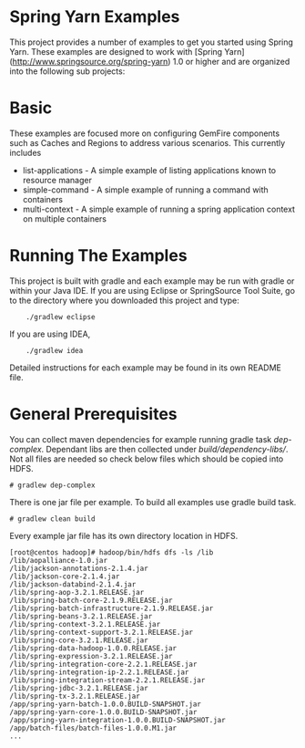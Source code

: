 Spring Yarn Examples
====================

This project provides a number of examples to get you started using Spring Yarn. These examples are designed to work with [Spring Yarn] (http://www.springsource.org/spring-yarn) 1.0 or higher and are organized into the following sub projects:

# Basic

These examples are focused more on configuring GemFire components such as Caches and Regions to address various scenarios. This currently includes

* list-applications - A simple example of listing applications known to resource manager
* simple-command - A simple example of running a command with containers
* multi-context - A simple example of running a spring application context on multiple containers

# Running The Examples

This project is built with gradle and each example may be run with gradle or within your Java IDE. If you are using Eclipse or SpringSource Tool Suite, go to the directory where you downloaded this project and type:

        ./gradlew eclipse

If you are using IDEA, 

        ./gradlew idea

Detailed instructions for each example may be found in its own README file.

# General Prerequisites

You can collect maven dependencies for example running gradle task *dep-complex*.
Dependant libs are then collected under *build/dependency-libs/*. Not all files are
needed so check below files which should be copied into HDFS.
```
# gradlew dep-complex
```
There is one jar file per example. To build all examples use gradle build task.
```
# gradlew clean build
```

Every example jar file has its own directory location in HDFS.

```
[root@centos hadoop]# hadoop/bin/hdfs dfs -ls /lib
/lib/aopalliance-1.0.jar
/lib/jackson-annotations-2.1.4.jar
/lib/jackson-core-2.1.4.jar
/lib/jackson-databind-2.1.4.jar
/lib/spring-aop-3.2.1.RELEASE.jar
/lib/spring-batch-core-2.1.9.RELEASE.jar
/lib/spring-batch-infrastructure-2.1.9.RELEASE.jar
/lib/spring-beans-3.2.1.RELEASE.jar
/lib/spring-context-3.2.1.RELEASE.jar
/lib/spring-context-support-3.2.1.RELEASE.jar
/lib/spring-core-3.2.1.RELEASE.jar
/lib/spring-data-hadoop-1.0.0.RELEASE.jar
/lib/spring-expression-3.2.1.RELEASE.jar
/lib/spring-integration-core-2.2.1.RELEASE.jar
/lib/spring-integration-ip-2.2.1.RELEASE.jar
/lib/spring-integration-stream-2.2.1.RELEASE.jar
/lib/spring-jdbc-3.2.1.RELEASE.jar
/lib/spring-tx-3.2.1.RELEASE.jar
/app/spring-yarn-batch-1.0.0.BUILD-SNAPSHOT.jar
/app/spring-yarn-core-1.0.0.BUILD-SNAPSHOT.jar
/app/spring-yarn-integration-1.0.0.BUILD-SNAPSHOT.jar
/app/batch-files/batch-files-1.0.0.M1.jar
...
```
